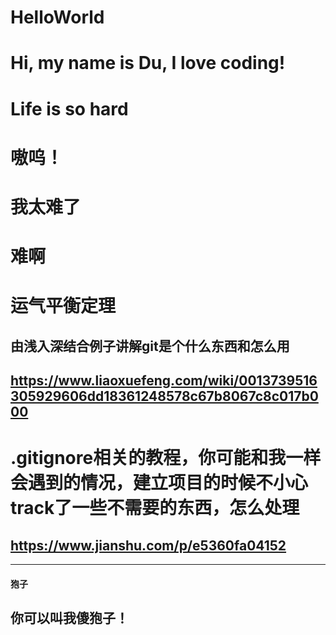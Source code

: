 # HelloWorld
# Hi, my name is Du, I love coding!
# Life is so hard
# 嗷呜！
# 我太难了
# 难啊
# 运气平衡定理
## 由浅入深结合例子讲解git是个什么东西和怎么用
## https://www.liaoxuefeng.com/wiki/0013739516305929606dd18361248578c67b8067c8c017b000
# .gitignore相关的教程，你可能和我一样会遇到的情况，建立项目的时候不小心track了一些不需要的东西，怎么处理
## https://www.jianshu.com/p/e5360fa04152
---
#### 狍子
## **你可以叫我傻狍子！**

